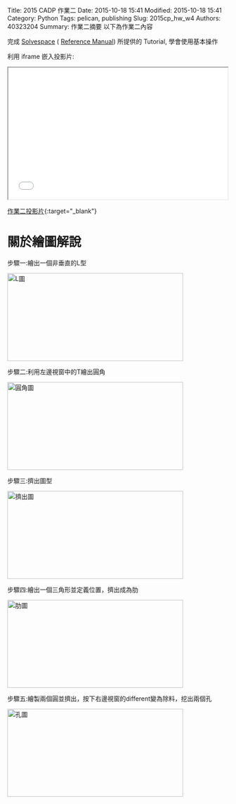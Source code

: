 Title: 2015 CADP 作業二
Date: 2015-10-18 15:41
Modified: 2015-10-18 15:41
Category: Python
Tags: pelican, publishing
Slug: 2015cp_hw_w4
Authors: 40323204
Summary: 作業二摘要
以下為作業二內容

完成 <a href="http://solvespace.com/index.pl">Solvespace</a> ( <a href="http://solvespace.com/ref.pl">Reference Manual</a>) 所提供的 Tutorial, 學會使用基本操作

利用 iframe 嵌入投影片:

<iframe src="simplest2.html" width="500" height="300"></iframe>

[作業二投影片](simplest2.html){:target="_blank"}

關於繪圖解說
============

步驟一:繪出一個非垂直的L型

<img src="https://copy.com/8ZBPUMlMFsG7lxZG" width="400" height="200" alt="L圖"></img>

步驟二:利用左邊視窗中的T繪出圓角

<img src="https://copy.com/XJ0d1wqxcYPGniQS" width="400" height="200" alt="圓角圖"></img>

步驟三:擠出圖型

<img src="https://copy.com/4IzclRMfkApqQti2" width="400" height="200" alt="擠出圖"></img>

步驟四:繪出一個三角形並定義位置，擠出成為肋

<img src="https://copy.com/s1WUHqF4YIqFrPkX" width="400" height="200" alt="肋圖"></img>

步驟五:繪製兩個圓並擠出，按下右邊視窗的different變為除料，挖出兩個孔

<img src="https://copy.com/AHqohmzfYTsvOlUn" width="400" height="200" alt="孔圖"></img>


